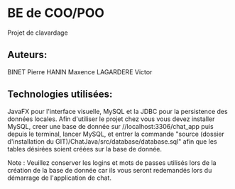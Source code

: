 # BE de COO/POO
Projet de clavardage

## Auteurs:
BINET Pierre
HANIN Maxence
LAGARDERE Victor

## Technologies utilisées:
JavaFX pour l'interface visuelle,
MySQL et la JDBC pour la persistence des données locales.
Afin d'utiliser le projet chez vous vous devez installer MySQL,
creer une base de donnée sur //localhost:3306/chat_app puis depuis le terminal,
lancer MySQL, et entrer la commande "source (dossier d'installation du GIT)/ChatJava/src/database/database.sql"
afin que les tables désirées soient créées sur la base de donnée.

Note : Veuillez conserver les logins et mots de passes utilisés lors de la création de la base de donnée car ils vous seront redemandés lors du démarrage de l'application de chat.
